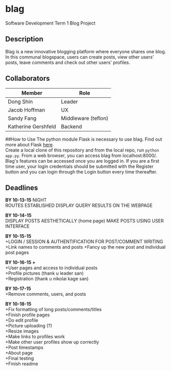 # blag
Software Development Term 1 Blog Project

## Description
Blag is a new innovative blogging platform where everyone shares one blog. In this communal blogspace, users can create posts, view other users' posts, leave comments and check out other users' profiles. 
## Collaborators
|   **Member**         |            **Role**            |
|----------------------|--------------------------------|
|Dong Shin             | Leader                         |
|Jacob Hoffman         | UX                             |
|Sandy Fang            | Middleware (teflon)            |
|Katherine Gershfeld   | Backend                        |

##How to Use
The python module Flask is necessary to use blag. Find out more about Flask <a href="http://flask.pocoo.org/">here</a>.<br>
Create a local clone of this repository and from the local repo, run `python app.py`. From a web browser, you can access blag from localhost:8000/. Blag's features can be accessed once you are logged in. If you are a first time user, your login credentials should be submitted with the Register button and you can login through the Login button every time thereafter. 

## Deadlines
**BY 10-13-15** NIGHT <br>
ROUTES ESTABLISHED
DISPLAY QUERY RESULTS ON THE WEBPAGE

**BY 10-14-15** <br>
DISPLAY POSTS AESTHETICALLY (home page)
MAKE POSTS USING USER INTERFACE

**BY 10-15-15** <br>
+LOGIN / SESSION & AUTHENTIFICATION FOR POST/COMMENT WRITING <br>
+Link names to comments and posts
+Fancy up the new post and individual post pages

**BY 10-16-15 +** <br>
+User pages and access to individual posts <br>
+Profile pictures (thank u leader san) <br>
+Registration (thank u nikolai kage san) <br>

**BY 10-17-15** <br>
+Remove comments, users, and posts <br>

**BY 10-18-15** <br>
+Fix formatting of long posts/comments/titles <br>
+Finish profile pages<br>
+Do edit profile <br>
+Picture uploading (?) <br>
+Resize images <br>
+Make links to profiles work <br>
+Make other user profiles show up correctly <br>
+Post timestamps <br>
+About page <br>
+Final testing <br>
+Finish readme <br>
